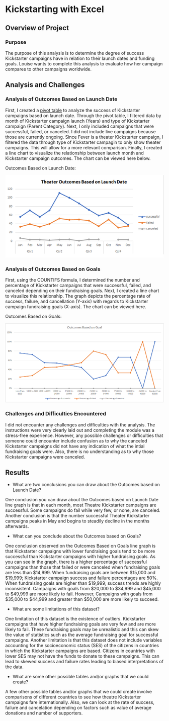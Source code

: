 # Kickstarting with Excel

## Overview of Project

### Purpose

The purpose of this analysis is to determine the degree of success Kickstarter campaigns have in relation to their launch dates and funding goals. Louise wants to complete this analysis to evaluate how her campaign compares to other campaigns worldwide.

## Analysis and Challenges

### Analysis of Outcomes Based on Launch Date

First, I created a [pivot table](https://github.com/AkifEltahir96/Kickstarter-Analysis/blob/main/Resources/Theater_Outcomes_vs_Launch_Worksheet.png) to analyze the success of Kickstarter campaigns based on launch date. Through the pivot table, I filtered data by month of Kickstarter campaign launch (Years) and type of Kickstarter campaign (Parent Category). Next, I only included campaigns that were successful, failed, or canceled. I did not include live campaigns because those are currently ongoing. Since Fever is a theater Kickstarter campaign, I filtered the data through type of Kickstarter campagin to only show theater campaigns. This will allow for a more relevant comparison. Finally, I created a line chart to  visualize the relationship between launch month and Kickstarter campaign outcomes. The chart can be viewed here below. 

Outcomes Based on Launch Date: 

![Theater Outcomes](https://github.com/AkifEltahir96/Kickstarter-Analysis/blob/main/Resources/Theater_Outcomes_vs_Launch.png)

### Analysis of Outcomes Based on Goals

First, using the COUNTIFS formula, I determined the number and percentage of Kickstarter campaigns that were successful, failed, and canceled depending on their fundraising goals.  Next, I created a line chart to visualize this relationship. The graph depicts the percentage rate of success, failure, and cancellation (Y-axis) with regards to Kickstarter campaign fundraising goals (X-axis). The chart can be viewed here. 

Outcomes Based on Goals:

![Goals](https://github.com/AkifEltahir96/Kickstarter-Analysis/blob/main/Resources/Outcomes_vs_Goals.png)

### Challenges and Difficulties Encountered

I did not encounter any challenges and difficulties with the analysis. The instructions were very clearly laid out and completing the module was a stress-free experience. However, any possible challenges or difficulties that someone could encounter include confusion as to why the canceled Kickstarter campaigns did not have any indication of what the intial fundraising goals were. Also, there is no understanding as to why those Kickstarter campaigns were canceled.

## Results

- What are two conclusions you can draw about the Outcomes based on Launch Date?

One conclusion you can draw about the Outcomes based on Launch Date line graph is that in each month, most Theatre Kickstarter campaigns are successful. Some campaigns do fail while very few, or none, are canceled. Another conclusion is that the number successful Theater Kickstarter campaigns peaks in May and begins to steadily decline in the months afterwards.

- What can you conclude about the Outcomes based on Goals?

One conclusion observed on the Outcomes Based on Goals line graph is that Kickstarter campaigns with lower fundraising goals tend to be more successful than Kickstarter campaigns with higher fundraising goals. As you can see in the graph, there is a higher percentage of successful campaigns than those that failed or were canceled when fundraising goals are less than $14,999. When fundraising goals are between $15,000 and $19,999; Kickstarter campaign success and failure percentages are 50%. When fundraising goals are higher than $19,999; success trends are highly inconsistent. Campaigns with goals from $20,000 to $34,999 and $45,000 to $49,999 are more likely to fail. However, Campaigns with goals from $35,000 to $44,999 and greater than $50,000 are more likely to succeed.

- What are some limitations of this dataset?

One limitation of this dataset is the existence of outliers. Kickstarter campaigns that have higher fundraising goals are very few and are more likely to fail. These fundraising goals may be unrealistic and this can skew the value of statistics such as the average fundraising goal for successful campaigns. Another limitation is that this dataset does not include variables accounting for the socioeconomic status (SES) of the citizens in countries in which the Kickstarter campaigns are based. Citizens in countries with lower SES may not have the funds to donate to these campaigns. This can lead to skewed success and failure rates leading to biased interpretations of the data.

- What are some other possible tables and/or graphs that we could create?

A few other possible tables and/or graphs that we could create involve comparisons of different countries to see how theatre Kickstarter campaigns fare internationally. Also, we can look at the rate of success, failure and cancelation depending on factors such as value of average donations and number of supporters. 

